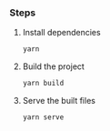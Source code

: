 ### Steps
1. Install dependencies
    ```bash
    yarn
    ```
2. Build the project
    ```bash
    yarn build
    ```
3. Serve the built files
    ```bash
    yarn serve
    ```
    
